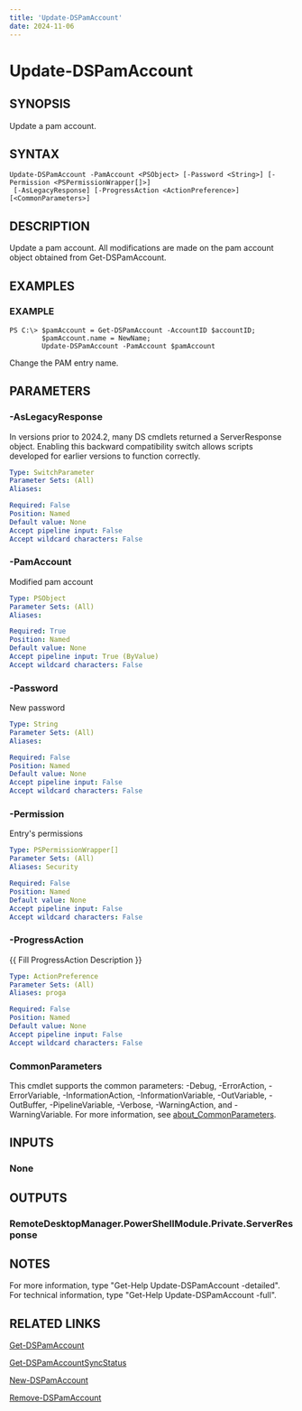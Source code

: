 ```yaml
---
title: 'Update-DSPamAccount'
date: 2024-11-06
---
```



# Update-DSPamAccount

## SYNOPSIS
Update a pam account.

## SYNTAX

```
Update-DSPamAccount -PamAccount <PSObject> [-Password <String>] [-Permission <PSPermissionWrapper[]>]
 [-AsLegacyResponse] [-ProgressAction <ActionPreference>] [<CommonParameters>]
```

## DESCRIPTION
Update a pam account.
All modifications are made on the pam account object obtained from Get-DSPamAccount.

## EXAMPLES

### EXAMPLE
```
PS C:\> $pamAccount = Get-DSPamAccount -AccountID $accountID;
        $pamAccount.name = NewName;
        Update-DSPamAccount -PamAccount $pamAccount
```

Change the PAM entry name.

## PARAMETERS

### -AsLegacyResponse
In versions prior to 2024.2, many DS cmdlets returned a ServerResponse object.
Enabling this backward compatibility switch allows scripts developed for earlier versions to function correctly.

```yaml
Type: SwitchParameter
Parameter Sets: (All)
Aliases:

Required: False
Position: Named
Default value: None
Accept pipeline input: False
Accept wildcard characters: False
```

### -PamAccount
Modified pam account

```yaml
Type: PSObject
Parameter Sets: (All)
Aliases:

Required: True
Position: Named
Default value: None
Accept pipeline input: True (ByValue)
Accept wildcard characters: False
```

### -Password
New password

```yaml
Type: String
Parameter Sets: (All)
Aliases:

Required: False
Position: Named
Default value: None
Accept pipeline input: False
Accept wildcard characters: False
```

### -Permission
Entry's permissions

```yaml
Type: PSPermissionWrapper[]
Parameter Sets: (All)
Aliases: Security

Required: False
Position: Named
Default value: None
Accept pipeline input: False
Accept wildcard characters: False
```

### -ProgressAction
{{ Fill ProgressAction Description }}

```yaml
Type: ActionPreference
Parameter Sets: (All)
Aliases: proga

Required: False
Position: Named
Default value: None
Accept pipeline input: False
Accept wildcard characters: False
```

### CommonParameters
This cmdlet supports the common parameters: -Debug, -ErrorAction, -ErrorVariable, -InformationAction, -InformationVariable, -OutVariable, -OutBuffer, -PipelineVariable, -Verbose, -WarningAction, and -WarningVariable. For more information, see [about_CommonParameters](http://go.microsoft.com/fwlink/?LinkID=113216).

## INPUTS

### None
## OUTPUTS

### RemoteDesktopManager.PowerShellModule.Private.ServerResponse
## NOTES
For more information, type "Get-Help Update-DSPamAccount -detailed".
For technical information, type "Get-Help Update-DSPamAccount -full".

## RELATED LINKS

[Get-DSPamAccount](http://127.0.0.1:1111/docs/Get-DSPamAccount/)

[Get-DSPamAccountSyncStatus](http://127.0.0.1:1111/docs/Get-DSPamAccountSyncStatus/)

[New-DSPamAccount](http://127.0.0.1:1111/docs/New-DSPamAccount/)

[Remove-DSPamAccount](http://127.0.0.1:1111/docs/Remove-DSPamAccount/)

